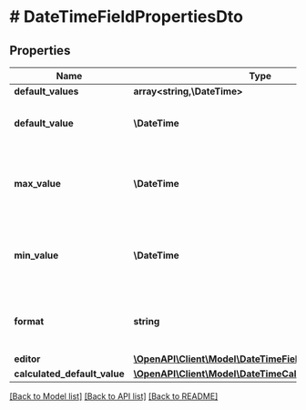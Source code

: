 # # DateTimeFieldPropertiesDto

## Properties

Name | Type | Description | Notes
------------ | ------------- | ------------- | -------------
**default_values** | **array<string,\DateTime>** |  | [optional]
**default_value** | **\DateTime** | The default value for the field value. | [optional]
**max_value** | **\DateTime** | The maximum allowed value for the field value. | [optional]
**min_value** | **\DateTime** | The minimum allowed value for the field value. | [optional]
**format** | **string** | The format pattern when displayed in the UI. | [optional]
**editor** | [**\OpenAPI\Client\Model\DateTimeFieldEditor**](DateTimeFieldEditor.md) |  | [optional]
**calculated_default_value** | [**\OpenAPI\Client\Model\DateTimeCalculatedDefaultValue**](DateTimeCalculatedDefaultValue.md) |  | [optional]

[[Back to Model list]](../../README.md#models) [[Back to API list]](../../README.md#endpoints) [[Back to README]](../../README.md)
